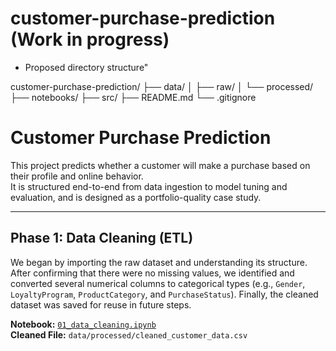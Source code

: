 # customer-purchase-prediction (Work in progress)

-  Proposed directory structure"

customer-purchase-prediction/
├── data/
│   ├── raw/
│   └── processed/
├── notebooks/
├── src/
├── README.md
└── .gitignore


# Customer Purchase Prediction

This project predicts whether a customer will make a purchase based on their profile and online behavior.  
It is structured end-to-end from data ingestion to model tuning and evaluation, and is designed as a portfolio-quality case study.

---

## Phase 1: Data Cleaning (ETL)

We began by importing the raw dataset and understanding its structure. After confirming that there were no missing values, we identified and converted several numerical columns to categorical types (e.g., `Gender`, `LoyaltyProgram`, `ProductCategory`, and `PurchaseStatus`). Finally, the cleaned dataset was saved for reuse in future steps.

**Notebook:** [`01_data_cleaning.ipynb`](notebooks/01_data_cleaning.ipynb)  
**Cleaned File:** `data/processed/cleaned_customer_data.csv`
